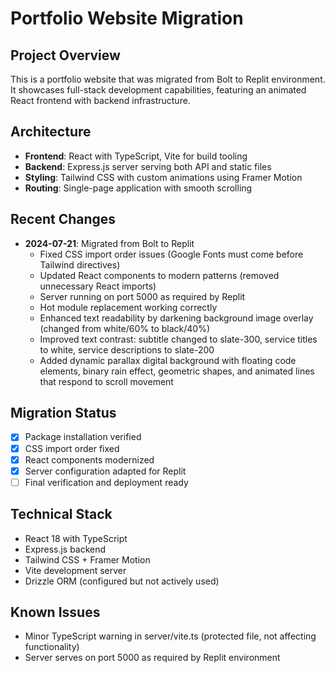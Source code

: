 # Portfolio Website Migration

## Project Overview
This is a portfolio website that was migrated from Bolt to Replit environment. It showcases full-stack development capabilities, featuring an animated React frontend with backend infrastructure.

## Architecture
- **Frontend**: React with TypeScript, Vite for build tooling
- **Backend**: Express.js server serving both API and static files
- **Styling**: Tailwind CSS with custom animations using Framer Motion
- **Routing**: Single-page application with smooth scrolling

## Recent Changes
- **2024-07-21**: Migrated from Bolt to Replit
  - Fixed CSS import order issues (Google Fonts must come before Tailwind directives)
  - Updated React components to modern patterns (removed unnecessary React imports)
  - Server running on port 5000 as required by Replit
  - Hot module replacement working correctly
  - Enhanced text readability by darkening background image overlay (changed from white/60% to black/40%)
  - Improved text contrast: subtitle changed to slate-300, service titles to white, service descriptions to slate-200
  - Added dynamic parallax digital background with floating code elements, binary rain effect, geometric shapes, and animated lines that respond to scroll movement

## Migration Status
- [x] Package installation verified
- [x] CSS import order fixed
- [x] React components modernized
- [x] Server configuration adapted for Replit
- [ ] Final verification and deployment ready

## Technical Stack
- React 18 with TypeScript
- Express.js backend
- Tailwind CSS + Framer Motion
- Vite development server
- Drizzle ORM (configured but not actively used)

## Known Issues
- Minor TypeScript warning in server/vite.ts (protected file, not affecting functionality)
- Server serves on port 5000 as required by Replit environment